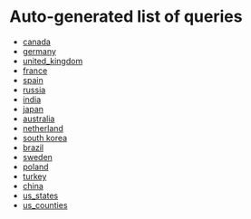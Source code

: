 # Auto-generated list of queries

* [canada](https://sophox.org/sophox/#%0A%23defaultView%3AMapRegions%0A%23%20version%208%0ASELECT%0A%20%20%28if%28bound%28%3Fid2%29%2C%3Fid2%2C%3Fid1%29%20as%20%3Fid%29%0A%20%20%3Fiso_3166_2%20%3Flabel_en%20%3Flabel_fr%0AWHERE%20%7B%0A%23%20Using%20nested%20query%20to%20ensure%20there%20is%20only%20one%20%3Fid2%20value%0A%7BSELECT%0A%20%20%3Fid1%0A%20%20%28SAMPLE%28%3Fid2%29%20as%20%3Fid2%29%0A%20%20%28SAMPLE%28%3Fiso_3166_2%29%20as%20%3Fiso_3166_2%29%0A%20%20%28SAMPLE%28%3Flabel_en%29%20as%20%3Flabel_en%29%0A%20%20%28SAMPLE%28%3Flabel_fr%29%20as%20%3Flabel_fr%29%0AWHERE%20%7B%0A%20%20%23%20List%20of%20regions%2C%20whose%20sub-regions%20we%20want.%0A%20%20VALUES%20%3Fentity%20%7B%20wd%3AQ16%20%7D%0A%0A%20%20%23%20P150%20%3D%20%22contains%20administrative%20territorial%20entity%22%0A%20%20%3Fentity%20wdt%3AP150%20%3Fid1%20.%0A%0A%0A%0A%20%20OPTIONAL%20%7B%20%3Fid1%20rdfs%3Alabel%20%3Flabel_en%20.%20FILTER%28LANG%28%3Flabel_en%29%20%3D%20%22en%22%29%20%7D%0A%20%20OPTIONAL%20%7B%20%3Fid1%20rdfs%3Alabel%20%3Flabel_fr%20.%20FILTER%28LANG%28%3Flabel_fr%29%20%3D%20%22fr%22%29%20%7D%0A%20%20OPTIONAL%20%7B%20%3Fid1%20wdt%3AP300%20%3Fiso_3166_2%20%7D%0A%7D%0A%23%20remove%20possible%20ID%20duplicates%0AGROUP%20BY%20%3Fid1%7D%0A%7D%0A)
* [germany](https://sophox.org/sophox/#%0A%23defaultView%3AMapRegions%0A%23%20version%208%0ASELECT%0A%20%20%28if%28bound%28%3Fid2%29%2C%3Fid2%2C%3Fid1%29%20as%20%3Fid%29%0A%20%20%3Fiso_3166_2%20%3Flabel_en%20%3Flabel_de%0AWHERE%20%7B%0A%23%20Using%20nested%20query%20to%20ensure%20there%20is%20only%20one%20%3Fid2%20value%0A%7BSELECT%0A%20%20%3Fid1%0A%20%20%28SAMPLE%28%3Fid2%29%20as%20%3Fid2%29%0A%20%20%28SAMPLE%28%3Fiso_3166_2%29%20as%20%3Fiso_3166_2%29%0A%20%20%28SAMPLE%28%3Flabel_en%29%20as%20%3Flabel_en%29%0A%20%20%28SAMPLE%28%3Flabel_de%29%20as%20%3Flabel_de%29%0AWHERE%20%7B%0A%20%20%23%20List%20of%20regions%2C%20whose%20sub-regions%20we%20want.%0A%20%20VALUES%20%3Fentity%20%7B%20wd%3AQ183%20%7D%0A%0A%20%20%23%20P150%20%3D%20%22contains%20administrative%20territorial%20entity%22%0A%20%20%3Fentity%20wdt%3AP150%20%3Fid1%20.%0A%0A%0A%0A%20%20OPTIONAL%20%7B%20%3Fid1%20rdfs%3Alabel%20%3Flabel_en%20.%20FILTER%28LANG%28%3Flabel_en%29%20%3D%20%22en%22%29%20%7D%0A%20%20OPTIONAL%20%7B%20%3Fid1%20rdfs%3Alabel%20%3Flabel_de%20.%20FILTER%28LANG%28%3Flabel_de%29%20%3D%20%22de%22%29%20%7D%0A%20%20OPTIONAL%20%7B%20%3Fid1%20wdt%3AP300%20%3Fiso_3166_2%20%7D%0A%7D%0A%23%20remove%20possible%20ID%20duplicates%0AGROUP%20BY%20%3Fid1%7D%0A%7D%0A)
* [united_kingdom](https://sophox.org/sophox/#%0A%23defaultView%3AMapRegions%0A%23%20version%208%0ASELECT%0A%20%20%28if%28bound%28%3Fid2%29%2C%3Fid2%2C%3Fid1%29%20as%20%3Fid%29%0A%20%20%3Fiso_3166_2%20%3Flabel_en%0AWHERE%20%7B%0A%23%20Using%20nested%20query%20to%20ensure%20there%20is%20only%20one%20%3Fid2%20value%0A%7BSELECT%0A%20%20%3Fid1%0A%20%20%28SAMPLE%28%3Fid2%29%20as%20%3Fid2%29%0A%20%20%28SAMPLE%28%3Fiso_3166_2%29%20as%20%3Fiso_3166_2%29%0A%20%20%28SAMPLE%28%3Flabel_en%29%20as%20%3Flabel_en%29%0AWHERE%20%7B%0A%20%20%23%20List%20of%20regions%2C%20whose%20sub-regions%20we%20want.%0A%20%20VALUES%20%3Fentity%20%7B%20wd%3AQ145%20%7D%0A%0A%20%20%23%20P150%20%3D%20%22contains%20administrative%20territorial%20entity%22%0A%20%20%3Fentity%20wdt%3AP150%20%3Fid1%20.%0A%0A%0A%0A%20%20OPTIONAL%20%7B%20%3Fid1%20rdfs%3Alabel%20%3Flabel_en%20.%20FILTER%28LANG%28%3Flabel_en%29%20%3D%20%22en%22%29%20%7D%0A%20%20OPTIONAL%20%7B%20%3Fid1%20wdt%3AP300%20%3Fiso_3166_2%20%7D%0A%7D%0A%23%20remove%20possible%20ID%20duplicates%0AGROUP%20BY%20%3Fid1%7D%0A%7D%0A)
* [france](https://sophox.org/sophox/#%0A%23defaultView%3AMapRegions%0A%23%20version%208%0ASELECT%0A%20%20%28if%28bound%28%3Fid2%29%2C%3Fid2%2C%3Fid1%29%20as%20%3Fid%29%0A%20%20%3Fiso_3166_2%20%3Flabel_en%20%3Flabel_fr%0AWHERE%20%7B%0A%23%20Using%20nested%20query%20to%20ensure%20there%20is%20only%20one%20%3Fid2%20value%0A%7BSELECT%0A%20%20%3Fid1%0A%20%20%28SAMPLE%28%3Fid2%29%20as%20%3Fid2%29%0A%20%20%28SAMPLE%28%3Fiso_3166_2%29%20as%20%3Fiso_3166_2%29%0A%20%20%28SAMPLE%28%3Flabel_en%29%20as%20%3Flabel_en%29%0A%20%20%28SAMPLE%28%3Flabel_fr%29%20as%20%3Flabel_fr%29%0AWHERE%20%7B%0A%20%20%23%20List%20of%20regions%2C%20whose%20sub-regions%20we%20want.%0A%20%20VALUES%20%3Fentity%20%7B%20wd%3AQ142%20%7D%0A%0A%20%20%23%20P150%20%3D%20%22contains%20administrative%20territorial%20entity%22%0A%20%20%3Fentity%20wdt%3AP150%20%3Fid1%20.%0A%0A%0A%0A%20%20OPTIONAL%20%7B%20%3Fid1%20rdfs%3Alabel%20%3Flabel_en%20.%20FILTER%28LANG%28%3Flabel_en%29%20%3D%20%22en%22%29%20%7D%0A%20%20OPTIONAL%20%7B%20%3Fid1%20rdfs%3Alabel%20%3Flabel_fr%20.%20FILTER%28LANG%28%3Flabel_fr%29%20%3D%20%22fr%22%29%20%7D%0A%20%20OPTIONAL%20%7B%20%3Fid1%20wdt%3AP300%20%3Fiso_3166_2%20%7D%0A%7D%0A%23%20remove%20possible%20ID%20duplicates%0AGROUP%20BY%20%3Fid1%7D%0A%7D%0A)
* [spain](https://sophox.org/sophox/#%0A%23defaultView%3AMapRegions%0A%23%20version%208%0ASELECT%0A%20%20%28if%28bound%28%3Fid2%29%2C%3Fid2%2C%3Fid1%29%20as%20%3Fid%29%0A%20%20%3Fiso_3166_2%20%3Flabel_en%20%3Flabel_es%0AWHERE%20%7B%0A%23%20Using%20nested%20query%20to%20ensure%20there%20is%20only%20one%20%3Fid2%20value%0A%7BSELECT%0A%20%20%3Fid1%0A%20%20%28SAMPLE%28%3Fid2%29%20as%20%3Fid2%29%0A%20%20%28SAMPLE%28%3Fiso_3166_2%29%20as%20%3Fiso_3166_2%29%0A%20%20%28SAMPLE%28%3Flabel_en%29%20as%20%3Flabel_en%29%0A%20%20%28SAMPLE%28%3Flabel_es%29%20as%20%3Flabel_es%29%0AWHERE%20%7B%0A%20%20%23%20List%20of%20regions%2C%20whose%20sub-regions%20we%20want.%0A%20%20VALUES%20%3Fentity%20%7B%20wd%3AQ29%20%7D%0A%0A%20%20%23%20P150%20%3D%20%22contains%20administrative%20territorial%20entity%22%0A%20%20%3Fentity%20wdt%3AP150%20%3Fid1%20.%0A%0A%0A%0A%20%20OPTIONAL%20%7B%20%3Fid1%20rdfs%3Alabel%20%3Flabel_en%20.%20FILTER%28LANG%28%3Flabel_en%29%20%3D%20%22en%22%29%20%7D%0A%20%20OPTIONAL%20%7B%20%3Fid1%20rdfs%3Alabel%20%3Flabel_es%20.%20FILTER%28LANG%28%3Flabel_es%29%20%3D%20%22es%22%29%20%7D%0A%20%20OPTIONAL%20%7B%20%3Fid1%20wdt%3AP300%20%3Fiso_3166_2%20%7D%0A%7D%0A%23%20remove%20possible%20ID%20duplicates%0AGROUP%20BY%20%3Fid1%7D%0A%7D%0A)
* [russia](https://sophox.org/sophox/#%0A%23defaultView%3AMapRegions%0A%23%20version%208%0ASELECT%0A%20%20%28if%28bound%28%3Fid2%29%2C%3Fid2%2C%3Fid1%29%20as%20%3Fid%29%0A%20%20%3Fiso_3166_2%20%3Flabel_en%20%3Flabel_ru%0AWHERE%20%7B%0A%23%20Using%20nested%20query%20to%20ensure%20there%20is%20only%20one%20%3Fid2%20value%0A%7BSELECT%0A%20%20%3Fid1%0A%20%20%28SAMPLE%28%3Fid2%29%20as%20%3Fid2%29%0A%20%20%28SAMPLE%28%3Fiso_3166_2%29%20as%20%3Fiso_3166_2%29%0A%20%20%28SAMPLE%28%3Flabel_en%29%20as%20%3Flabel_en%29%0A%20%20%28SAMPLE%28%3Flabel_ru%29%20as%20%3Flabel_ru%29%0AWHERE%20%7B%0A%20%20%23%20List%20of%20regions%2C%20whose%20sub-regions%20we%20want.%0A%20%20VALUES%20%3Fentity%20%7B%20wd%3AQ159%20%7D%0A%0A%20%20%23%20P150%20%3D%20%22contains%20administrative%20territorial%20entity%22%0A%20%20%3Fentity%20wdt%3AP150%20%3Fid1%20.%0A%0A%0A%0A%20%20OPTIONAL%20%7B%20%3Fid1%20rdfs%3Alabel%20%3Flabel_en%20.%20FILTER%28LANG%28%3Flabel_en%29%20%3D%20%22en%22%29%20%7D%0A%20%20OPTIONAL%20%7B%20%3Fid1%20rdfs%3Alabel%20%3Flabel_ru%20.%20FILTER%28LANG%28%3Flabel_ru%29%20%3D%20%22ru%22%29%20%7D%0A%20%20OPTIONAL%20%7B%20%3Fid1%20wdt%3AP300%20%3Fiso_3166_2%20%7D%0A%7D%0A%23%20remove%20possible%20ID%20duplicates%0AGROUP%20BY%20%3Fid1%7D%0A%7D%0A)
* [india](https://sophox.org/sophox/#%0A%23defaultView%3AMapRegions%0A%23%20version%208%0ASELECT%0A%20%20%28if%28bound%28%3Fid2%29%2C%3Fid2%2C%3Fid1%29%20as%20%3Fid%29%0A%20%20%3Fiso_3166_2%20%3Flabel_en%0AWHERE%20%7B%0A%23%20Using%20nested%20query%20to%20ensure%20there%20is%20only%20one%20%3Fid2%20value%0A%7BSELECT%0A%20%20%3Fid1%0A%20%20%28SAMPLE%28%3Fid2%29%20as%20%3Fid2%29%0A%20%20%28SAMPLE%28%3Fiso_3166_2%29%20as%20%3Fiso_3166_2%29%0A%20%20%28SAMPLE%28%3Flabel_en%29%20as%20%3Flabel_en%29%0AWHERE%20%7B%0A%20%20%23%20List%20of%20regions%2C%20whose%20sub-regions%20we%20want.%0A%20%20VALUES%20%3Fentity%20%7B%20wd%3AQ668%20%7D%0A%0A%20%20%23%20P150%20%3D%20%22contains%20administrative%20territorial%20entity%22%0A%20%20%3Fentity%20wdt%3AP150%20%3Fid1%20.%0A%0A%0A%0A%20%20OPTIONAL%20%7B%20%3Fid1%20rdfs%3Alabel%20%3Flabel_en%20.%20FILTER%28LANG%28%3Flabel_en%29%20%3D%20%22en%22%29%20%7D%0A%20%20OPTIONAL%20%7B%20%3Fid1%20wdt%3AP300%20%3Fiso_3166_2%20%7D%0A%7D%0A%23%20remove%20possible%20ID%20duplicates%0AGROUP%20BY%20%3Fid1%7D%0A%7D%0A)
* [japan](https://sophox.org/sophox/#%0A%23defaultView%3AMapRegions%0A%23%20version%208%0ASELECT%0A%20%20%28if%28bound%28%3Fid2%29%2C%3Fid2%2C%3Fid1%29%20as%20%3Fid%29%0A%20%20%3Fiso_3166_2%20%3Flabel_en%20%3Flabel_ja%0AWHERE%20%7B%0A%23%20Using%20nested%20query%20to%20ensure%20there%20is%20only%20one%20%3Fid2%20value%0A%7BSELECT%0A%20%20%3Fid1%0A%20%20%28SAMPLE%28%3Fid2%29%20as%20%3Fid2%29%0A%20%20%28SAMPLE%28%3Fiso_3166_2%29%20as%20%3Fiso_3166_2%29%0A%20%20%28SAMPLE%28%3Flabel_en%29%20as%20%3Flabel_en%29%0A%20%20%28SAMPLE%28%3Flabel_ja%29%20as%20%3Flabel_ja%29%0AWHERE%20%7B%0A%20%20%23%20List%20of%20regions%2C%20whose%20sub-regions%20we%20want.%0A%20%20VALUES%20%3Fentity%20%7B%20wd%3AQ17%20%7D%0A%0A%20%20%23%20P150%20%3D%20%22contains%20administrative%20territorial%20entity%22%0A%20%20%3Fentity%20wdt%3AP150%20%3Fid1%20.%0A%0A%0A%0A%20%20OPTIONAL%20%7B%20%3Fid1%20rdfs%3Alabel%20%3Flabel_en%20.%20FILTER%28LANG%28%3Flabel_en%29%20%3D%20%22en%22%29%20%7D%0A%20%20OPTIONAL%20%7B%20%3Fid1%20rdfs%3Alabel%20%3Flabel_ja%20.%20FILTER%28LANG%28%3Flabel_ja%29%20%3D%20%22ja%22%29%20%7D%0A%20%20OPTIONAL%20%7B%20%3Fid1%20wdt%3AP300%20%3Fiso_3166_2%20%7D%0A%7D%0A%23%20remove%20possible%20ID%20duplicates%0AGROUP%20BY%20%3Fid1%7D%0A%7D%0A)
* [australia](https://sophox.org/sophox/#%0A%23defaultView%3AMapRegions%0A%23%20version%208%0ASELECT%0A%20%20%28if%28bound%28%3Fid2%29%2C%3Fid2%2C%3Fid1%29%20as%20%3Fid%29%0A%20%20%3Fiso_3166_2%20%3Flabel_en%0AWHERE%20%7B%0A%23%20Using%20nested%20query%20to%20ensure%20there%20is%20only%20one%20%3Fid2%20value%0A%7BSELECT%0A%20%20%3Fid1%0A%20%20%28SAMPLE%28%3Fid2%29%20as%20%3Fid2%29%0A%20%20%28SAMPLE%28%3Fiso_3166_2%29%20as%20%3Fiso_3166_2%29%0A%20%20%28SAMPLE%28%3Flabel_en%29%20as%20%3Flabel_en%29%0AWHERE%20%7B%0A%20%20%23%20List%20of%20regions%2C%20whose%20sub-regions%20we%20want.%0A%20%20VALUES%20%3Fentity%20%7B%20wd%3AQ408%20%7D%0A%0A%20%20%23%20P150%20%3D%20%22contains%20administrative%20territorial%20entity%22%0A%20%20%3Fentity%20wdt%3AP150%20%3Fid1%20.%0A%0A%0A%0A%20%20OPTIONAL%20%7B%20%3Fid1%20rdfs%3Alabel%20%3Flabel_en%20.%20FILTER%28LANG%28%3Flabel_en%29%20%3D%20%22en%22%29%20%7D%0A%20%20OPTIONAL%20%7B%20%3Fid1%20wdt%3AP300%20%3Fiso_3166_2%20%7D%0A%7D%0A%23%20remove%20possible%20ID%20duplicates%0AGROUP%20BY%20%3Fid1%7D%0A%7D%0A)
* [netherland](https://sophox.org/sophox/#%0A%23defaultView%3AMapRegions%0A%23%20version%208%0ASELECT%0A%20%20%28if%28bound%28%3Fid2%29%2C%3Fid2%2C%3Fid1%29%20as%20%3Fid%29%0A%20%20%3Fiso_3166_2%20%3Flabel_en%20%3Flabel_nl%0AWHERE%20%7B%0A%23%20Using%20nested%20query%20to%20ensure%20there%20is%20only%20one%20%3Fid2%20value%0A%7BSELECT%0A%20%20%3Fid1%0A%20%20%28SAMPLE%28%3Fid2%29%20as%20%3Fid2%29%0A%20%20%28SAMPLE%28%3Fiso_3166_2%29%20as%20%3Fiso_3166_2%29%0A%20%20%28SAMPLE%28%3Flabel_en%29%20as%20%3Flabel_en%29%0A%20%20%28SAMPLE%28%3Flabel_nl%29%20as%20%3Flabel_nl%29%0AWHERE%20%7B%0A%20%20%23%20List%20of%20regions%2C%20whose%20sub-regions%20we%20want.%0A%20%20VALUES%20%3Fentity%20%7B%20wd%3AQ55%20%7D%0A%0A%20%20%23%20P150%20%3D%20%22contains%20administrative%20territorial%20entity%22%0A%20%20%3Fentity%20wdt%3AP150%20%3Fid1%20.%0A%0A%0A%0A%20%20OPTIONAL%20%7B%20%3Fid1%20rdfs%3Alabel%20%3Flabel_en%20.%20FILTER%28LANG%28%3Flabel_en%29%20%3D%20%22en%22%29%20%7D%0A%20%20OPTIONAL%20%7B%20%3Fid1%20rdfs%3Alabel%20%3Flabel_nl%20.%20FILTER%28LANG%28%3Flabel_nl%29%20%3D%20%22nl%22%29%20%7D%0A%20%20OPTIONAL%20%7B%20%3Fid1%20wdt%3AP300%20%3Fiso_3166_2%20%7D%0A%7D%0A%23%20remove%20possible%20ID%20duplicates%0AGROUP%20BY%20%3Fid1%7D%0A%7D%0A)
* [south korea](https://sophox.org/sophox/#%0A%23defaultView%3AMapRegions%0A%23%20version%208%0ASELECT%0A%20%20%28if%28bound%28%3Fid2%29%2C%3Fid2%2C%3Fid1%29%20as%20%3Fid%29%0A%20%20%3Fiso_3166_2%20%3Flabel_en%20%3Flabel_ko%0AWHERE%20%7B%0A%23%20Using%20nested%20query%20to%20ensure%20there%20is%20only%20one%20%3Fid2%20value%0A%7BSELECT%0A%20%20%3Fid1%0A%20%20%28SAMPLE%28%3Fid2%29%20as%20%3Fid2%29%0A%20%20%28SAMPLE%28%3Fiso_3166_2%29%20as%20%3Fiso_3166_2%29%0A%20%20%28SAMPLE%28%3Flabel_en%29%20as%20%3Flabel_en%29%0A%20%20%28SAMPLE%28%3Flabel_ko%29%20as%20%3Flabel_ko%29%0AWHERE%20%7B%0A%20%20%23%20List%20of%20regions%2C%20whose%20sub-regions%20we%20want.%0A%20%20VALUES%20%3Fentity%20%7B%20wd%3AQ884%20%7D%0A%0A%20%20%23%20P150%20%3D%20%22contains%20administrative%20territorial%20entity%22%0A%20%20%3Fentity%20wdt%3AP150%20%3Fid1%20.%0A%0A%0A%0A%20%20OPTIONAL%20%7B%20%3Fid1%20rdfs%3Alabel%20%3Flabel_en%20.%20FILTER%28LANG%28%3Flabel_en%29%20%3D%20%22en%22%29%20%7D%0A%20%20OPTIONAL%20%7B%20%3Fid1%20rdfs%3Alabel%20%3Flabel_ko%20.%20FILTER%28LANG%28%3Flabel_ko%29%20%3D%20%22ko%22%29%20%7D%0A%20%20OPTIONAL%20%7B%20%3Fid1%20wdt%3AP300%20%3Fiso_3166_2%20%7D%0A%7D%0A%23%20remove%20possible%20ID%20duplicates%0AGROUP%20BY%20%3Fid1%7D%0A%7D%0A)
* [brazil](https://sophox.org/sophox/#%0A%23defaultView%3AMapRegions%0A%23%20version%208%0ASELECT%0A%20%20%28if%28bound%28%3Fid2%29%2C%3Fid2%2C%3Fid1%29%20as%20%3Fid%29%0A%20%20%3Fiso_3166_2%20%3Flabel_en%20%3Flabel_pt%0AWHERE%20%7B%0A%23%20Using%20nested%20query%20to%20ensure%20there%20is%20only%20one%20%3Fid2%20value%0A%7BSELECT%0A%20%20%3Fid1%0A%20%20%28SAMPLE%28%3Fid2%29%20as%20%3Fid2%29%0A%20%20%28SAMPLE%28%3Fiso_3166_2%29%20as%20%3Fiso_3166_2%29%0A%20%20%28SAMPLE%28%3Flabel_en%29%20as%20%3Flabel_en%29%0A%20%20%28SAMPLE%28%3Flabel_pt%29%20as%20%3Flabel_pt%29%0AWHERE%20%7B%0A%20%20%23%20List%20of%20regions%2C%20whose%20sub-regions%20we%20want.%0A%20%20VALUES%20%3Fentity%20%7B%20wd%3AQ155%20%7D%0A%0A%20%20%23%20P150%20%3D%20%22contains%20administrative%20territorial%20entity%22%0A%20%20%3Fentity%20wdt%3AP150%20%3Fid1%20.%0A%0A%0A%0A%20%20OPTIONAL%20%7B%20%3Fid1%20rdfs%3Alabel%20%3Flabel_en%20.%20FILTER%28LANG%28%3Flabel_en%29%20%3D%20%22en%22%29%20%7D%0A%20%20OPTIONAL%20%7B%20%3Fid1%20rdfs%3Alabel%20%3Flabel_pt%20.%20FILTER%28LANG%28%3Flabel_pt%29%20%3D%20%22pt%22%29%20%7D%0A%20%20OPTIONAL%20%7B%20%3Fid1%20wdt%3AP300%20%3Fiso_3166_2%20%7D%0A%7D%0A%23%20remove%20possible%20ID%20duplicates%0AGROUP%20BY%20%3Fid1%7D%0A%7D%0A)
* [sweden](https://sophox.org/sophox/#%0A%23defaultView%3AMapRegions%0A%23%20version%208%0ASELECT%0A%20%20%28if%28bound%28%3Fid2%29%2C%3Fid2%2C%3Fid1%29%20as%20%3Fid%29%0A%20%20%3Fiso_3166_2%20%3Flabel_en%20%3Flabel_sv%0AWHERE%20%7B%0A%23%20Using%20nested%20query%20to%20ensure%20there%20is%20only%20one%20%3Fid2%20value%0A%7BSELECT%0A%20%20%3Fid1%0A%20%20%28SAMPLE%28%3Fid2%29%20as%20%3Fid2%29%0A%20%20%28SAMPLE%28%3Fiso_3166_2%29%20as%20%3Fiso_3166_2%29%0A%20%20%28SAMPLE%28%3Flabel_en%29%20as%20%3Flabel_en%29%0A%20%20%28SAMPLE%28%3Flabel_sv%29%20as%20%3Flabel_sv%29%0AWHERE%20%7B%0A%20%20%23%20List%20of%20regions%2C%20whose%20sub-regions%20we%20want.%0A%20%20VALUES%20%3Fentity%20%7B%20wd%3AQ34%20%7D%0A%0A%20%20%23%20P150%20%3D%20%22contains%20administrative%20territorial%20entity%22%0A%20%20%3Fentity%20wdt%3AP150%20%3Fid1%20.%0A%0A%0A%0A%20%20OPTIONAL%20%7B%20%3Fid1%20rdfs%3Alabel%20%3Flabel_en%20.%20FILTER%28LANG%28%3Flabel_en%29%20%3D%20%22en%22%29%20%7D%0A%20%20OPTIONAL%20%7B%20%3Fid1%20rdfs%3Alabel%20%3Flabel_sv%20.%20FILTER%28LANG%28%3Flabel_sv%29%20%3D%20%22sv%22%29%20%7D%0A%20%20OPTIONAL%20%7B%20%3Fid1%20wdt%3AP300%20%3Fiso_3166_2%20%7D%0A%7D%0A%23%20remove%20possible%20ID%20duplicates%0AGROUP%20BY%20%3Fid1%7D%0A%7D%0A)
* [poland](https://sophox.org/sophox/#%0A%23defaultView%3AMapRegions%0A%23%20version%208%0ASELECT%0A%20%20%28if%28bound%28%3Fid2%29%2C%3Fid2%2C%3Fid1%29%20as%20%3Fid%29%0A%20%20%3Fiso_3166_2%20%3Flabel_en%20%3Flabel_pl%0AWHERE%20%7B%0A%23%20Using%20nested%20query%20to%20ensure%20there%20is%20only%20one%20%3Fid2%20value%0A%7BSELECT%0A%20%20%3Fid1%0A%20%20%28SAMPLE%28%3Fid2%29%20as%20%3Fid2%29%0A%20%20%28SAMPLE%28%3Fiso_3166_2%29%20as%20%3Fiso_3166_2%29%0A%20%20%28SAMPLE%28%3Flabel_en%29%20as%20%3Flabel_en%29%0A%20%20%28SAMPLE%28%3Flabel_pl%29%20as%20%3Flabel_pl%29%0AWHERE%20%7B%0A%20%20%23%20List%20of%20regions%2C%20whose%20sub-regions%20we%20want.%0A%20%20VALUES%20%3Fentity%20%7B%20wd%3AQ36%20%7D%0A%0A%20%20%23%20P150%20%3D%20%22contains%20administrative%20territorial%20entity%22%0A%20%20%3Fentity%20wdt%3AP150%20%3Fid1%20.%0A%0A%0A%0A%20%20OPTIONAL%20%7B%20%3Fid1%20rdfs%3Alabel%20%3Flabel_en%20.%20FILTER%28LANG%28%3Flabel_en%29%20%3D%20%22en%22%29%20%7D%0A%20%20OPTIONAL%20%7B%20%3Fid1%20rdfs%3Alabel%20%3Flabel_pl%20.%20FILTER%28LANG%28%3Flabel_pl%29%20%3D%20%22pl%22%29%20%7D%0A%20%20OPTIONAL%20%7B%20%3Fid1%20wdt%3AP300%20%3Fiso_3166_2%20%7D%0A%7D%0A%23%20remove%20possible%20ID%20duplicates%0AGROUP%20BY%20%3Fid1%7D%0A%7D%0A)
* [turkey](https://sophox.org/sophox/#%0A%23defaultView%3AMapRegions%0A%23%20version%208%0ASELECT%0A%20%20%28if%28bound%28%3Fid2%29%2C%3Fid2%2C%3Fid1%29%20as%20%3Fid%29%0A%20%20%3Fiso_3166_2%20%3Flabel_en%20%3Flabel_tr%0AWHERE%20%7B%0A%23%20Using%20nested%20query%20to%20ensure%20there%20is%20only%20one%20%3Fid2%20value%0A%7BSELECT%0A%20%20%3Fid1%0A%20%20%28SAMPLE%28%3Fid2%29%20as%20%3Fid2%29%0A%20%20%28SAMPLE%28%3Fiso_3166_2%29%20as%20%3Fiso_3166_2%29%0A%20%20%28SAMPLE%28%3Flabel_en%29%20as%20%3Flabel_en%29%0A%20%20%28SAMPLE%28%3Flabel_tr%29%20as%20%3Flabel_tr%29%0AWHERE%20%7B%0A%20%20%23%20List%20of%20regions%2C%20whose%20sub-regions%20we%20want.%0A%20%20VALUES%20%3Fentity%20%7B%20wd%3AQ43%20%7D%0A%0A%20%20%23%20P150%20%3D%20%22contains%20administrative%20territorial%20entity%22%0A%20%20%3Fentity%20wdt%3AP150%20%3Fid1%20.%0A%0A%0A%0A%20%20OPTIONAL%20%7B%20%3Fid1%20rdfs%3Alabel%20%3Flabel_en%20.%20FILTER%28LANG%28%3Flabel_en%29%20%3D%20%22en%22%29%20%7D%0A%20%20OPTIONAL%20%7B%20%3Fid1%20rdfs%3Alabel%20%3Flabel_tr%20.%20FILTER%28LANG%28%3Flabel_tr%29%20%3D%20%22tr%22%29%20%7D%0A%20%20OPTIONAL%20%7B%20%3Fid1%20wdt%3AP300%20%3Fiso_3166_2%20%7D%0A%7D%0A%23%20remove%20possible%20ID%20duplicates%0AGROUP%20BY%20%3Fid1%7D%0A%7D%0A)
* [china](https://sophox.org/sophox/#%0A%23defaultView%3AMapRegions%0A%23%20version%208%0ASELECT%0A%20%20%28if%28bound%28%3Fid2%29%2C%3Fid2%2C%3Fid1%29%20as%20%3Fid%29%0A%20%20%3Fiso_3166_2%20%3Fdivision_code%20%3Flabel_en%20%3Flabel_zh%0AWHERE%20%7B%0A%23%20Using%20nested%20query%20to%20ensure%20there%20is%20only%20one%20%3Fid2%20value%0A%7BSELECT%0A%20%20%3Fid1%0A%20%20%28SAMPLE%28%3Fid2%29%20as%20%3Fid2%29%0A%20%20%28SAMPLE%28%3Fiso_3166_2%29%20as%20%3Fiso_3166_2%29%0A%20%20%28SAMPLE%28%3Fdivision_code%29%20as%20%3Fdivision_code%29%0A%20%20%28SAMPLE%28%3Flabel_en%29%20as%20%3Flabel_en%29%0A%20%20%28SAMPLE%28%3Flabel_zh%29%20as%20%3Flabel_zh%29%0AWHERE%20%7B%0A%20%20%23%20List%20of%20regions%2C%20whose%20sub-regions%20we%20want.%0A%20%20VALUES%20%3Fentity%20%7B%20wd%3AQ148%20%7D%0A%0A%20%20%23%20P150%20%3D%20%22contains%20administrative%20territorial%20entity%22%0A%20%20%3Fentity%20wdt%3AP150%20%3Fid1%20.%0A%0ABIND%28if%28%3Fid1%3Dwd%3AQ57251%2C%20wd%3AQ865%2C%20%3Fid1%29%20%20AS%20%3Fid2%29%0A%0A%20%20OPTIONAL%20%7B%20%3Fid1%20rdfs%3Alabel%20%3Flabel_en%20.%20FILTER%28LANG%28%3Flabel_en%29%20%3D%20%22en%22%29%20%7D%0A%20%20OPTIONAL%20%7B%20%3Fid1%20rdfs%3Alabel%20%3Flabel_zh%20.%20FILTER%28LANG%28%3Flabel_zh%29%20%3D%20%22zh%22%29%20%7D%0A%20%20OPTIONAL%20%7B%20%3Fid1%20wdt%3AP300%20%3Fiso_3166_2%20%7D%0A%20%20OPTIONAL%20%7B%20%3Fid1%20wdt%3AP442%20%3Fdivision_code%20%7D%0A%7D%0A%23%20remove%20possible%20ID%20duplicates%0AGROUP%20BY%20%3Fid1%7D%0A%7D%0A)
* [us_states](https://sophox.org/sophox/#%0A%23defaultView%3AMapRegions%0A%23%20version%208%0ASELECT%0A%20%20%28if%28bound%28%3Fid2%29%2C%3Fid2%2C%3Fid1%29%20as%20%3Fid%29%0A%20%20%3Fiso_3166_2%20%3Ffips_5_2_alpha%20%3Flabel_en%0AWHERE%20%7B%0A%23%20Using%20nested%20query%20to%20ensure%20there%20is%20only%20one%20%3Fid2%20value%0A%7BSELECT%0A%20%20%3Fid1%0A%20%20%28SAMPLE%28%3Fid2%29%20as%20%3Fid2%29%0A%20%20%28SAMPLE%28%3Fiso_3166_2%29%20as%20%3Fiso_3166_2%29%0A%20%20%28SAMPLE%28%3Ffips_5_2_alpha%29%20as%20%3Ffips_5_2_alpha%29%0A%20%20%28SAMPLE%28%3Flabel_en%29%20as%20%3Flabel_en%29%0AWHERE%20%7B%0A%20%20%23%20List%20of%20regions%2C%20whose%20sub-regions%20we%20want.%0A%20%20VALUES%20%3Fentity%20%7B%20wd%3AQ30%20%7D%0A%0A%20%20%23%20P150%20%3D%20%22contains%20administrative%20territorial%20entity%22%0A%20%20%3Fentity%20wdt%3AP150%20%3Fid1%20.%0A%0A%0A%20%20FILTER%28%21BOUND%28%3Ffips_5_2_alpha%29%20%7C%7C%20REGEX%28%3Ffips_5_2_alpha%2C%20%22%5BA-Z%5D%7B2%7D%22%29%29%0A%20%20OPTIONAL%20%7B%20%3Fid1%20rdfs%3Alabel%20%3Flabel_en%20.%20FILTER%28LANG%28%3Flabel_en%29%20%3D%20%22en%22%29%20%7D%0A%20%20OPTIONAL%20%7B%20%3Fid1%20wdt%3AP300%20%3Fiso_3166_2%20%7D%0A%20%20OPTIONAL%20%7B%20%3Fid1%20wdt%3AP883%20%3Ffips_5_2_alpha%20%7D%0A%7D%0A%23%20remove%20possible%20ID%20duplicates%0AGROUP%20BY%20%3Fid1%7D%0A%7D%0A)
* [us_counties](https://sophox.org/sophox/#%0A%23defaultView%3AMapRegions%0A%23%20version%208%0ASELECT%0A%20%20%28if%28bound%28%3Fid2%29%2C%3Fid2%2C%3Fid1%29%20as%20%3Fid%29%0A%20%20%3Ffips_6_4_alpha%20%3Fgnis%20%3Fviaf%20%3Flabel_en%0AWHERE%20%7B%0A%23%20Using%20nested%20query%20to%20ensure%20there%20is%20only%20one%20%3Fid2%20value%0A%7BSELECT%0A%20%20%3Fid1%0A%20%20%28SAMPLE%28%3Fid2%29%20as%20%3Fid2%29%0A%20%20%28SAMPLE%28%3Ffips_6_4_alpha%29%20as%20%3Ffips_6_4_alpha%29%0A%20%20%28SAMPLE%28%3Fgnis%29%20as%20%3Fgnis%29%0A%20%20%28SAMPLE%28%3Fviaf%29%20as%20%3Fviaf%29%0A%20%20%28SAMPLE%28%3Flabel_en%29%20as%20%3Flabel_en%29%0AWHERE%20%7B%0A%20%20%23%20List%20of%20regions%2C%20whose%20sub-regions%20we%20want.%0A%20%20VALUES%20%3Fentity%20%7B%20wd%3AQ30%20%7D%0A%0A%20%20%23%20P150%20%3D%20%22contains%20administrative%20territorial%20entity%22%0A%20%20%3Fentity%20wdt%3AP150/wdt%3AP150%20%3Fid1%20.%0A%0AOPTIONAL%20%7B%20%3Fid1%20wdt%3AP3403%20%3Fid2%20.%20%7D%0A%0A%20%20OPTIONAL%20%7B%20%3Fid1%20rdfs%3Alabel%20%3Flabel_en%20.%20FILTER%28LANG%28%3Flabel_en%29%20%3D%20%22en%22%29%20%7D%0A%20%20OPTIONAL%20%7B%20%3Fid1%20wdt%3AP882%20%3Ffips_6_4_alpha%20%7D%0A%20%20OPTIONAL%20%7B%20%3Fid1%20wdt%3AP590%20%3Fgnis%20%7D%0A%20%20OPTIONAL%20%7B%20%3Fid1%20wdt%3AP214%20%3Fviaf%20%7D%0A%7D%0A%23%20remove%20possible%20ID%20duplicates%0AGROUP%20BY%20%3Fid1%7D%0A%7D%0A)
